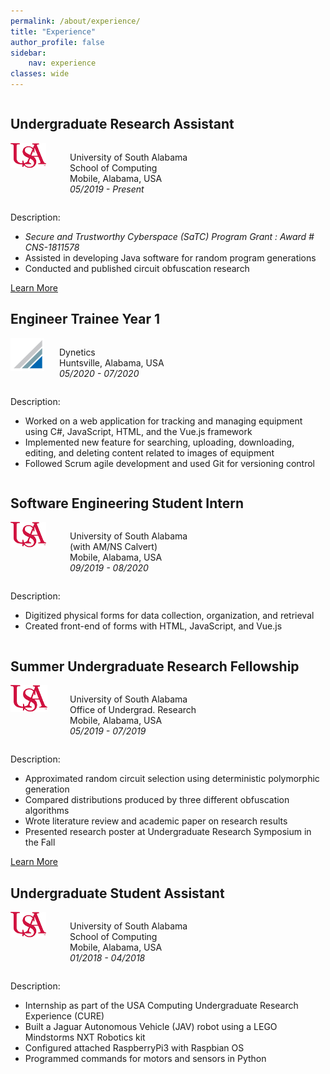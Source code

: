 ```yaml
---
permalink: /about/experience/
title: "Experience"
author_profile: false
sidebar:
    nav: experience
classes: wide
---
```


<div style="float:left; display:inline-block">
    <h2 id="undergraduate-research-assistant">Undergraduate Research Assistant</h2>
    <div style="float:left; display:inline-block">
        <span style="float:left; width: 20%">
            <img src="/assets/images/usa-logo-small.png" alt="USA Logo"/>
        </span>
        <span style="float:right">
            <p style="float:right; display:block">
            University of South Alabama<br>
            School of Computing<br>
            Mobile, Alabama, USA<br>
            <i>05/2019 - Present</i>
            </p>
        </span>
    </div>
    <span style="float:left">
        <p>Description:</p>
        <ul>
            <li><i>Secure and Trustworthy Cyberspace (SaTC) Program Grant : Award # CNS-1811578</i></li>
            <li>Assisted in developing Java software for random program generations</li>
            <li>Conducted and published circuit obfuscation research</li>
        </ul>
        <a href="/portfolio/satc-poster/" class="btn btn--primary btn--small">Learn More</a>
    </span>
</div>

<div style="float:left; display:inline-block">
    <h2 id="engineer-trainee-year-1">Engineer Trainee Year 1</h2>
    <div style="float:left; display:inline-block">
        <span style="float:left; width: 22%">
            <img src="/assets/images/dynetics-logo-small.png" alt="Dynetics Logo"/>
        </span>
        <span style="float:right; width: 78%">
            <p style="float:right; display:block">
            Dynetics<br>
            Huntsville, Alabama, USA<br>
            <i>05/2020 - 07/2020</i>
            </p>
        </span>
    </div>
    <span style="float:left">
        <p>Description:</p>
        <ul>
            <li>Worked on a web application for tracking and managing equipment using C#, JavaScript, HTML, and the Vue.js framework</li>
            <li>Implemented new feature for searching, uploading, downloading, editing, and deleting content related to images of equipment</li>
            <li>Followed Scrum agile development and used Git for versioning control</li>
        </ul>
    </span>
</div>

<div style="float:left; display:inline-block">
    <h2 id="software-engineering-student-intern">Software Engineering Student Intern</h2>
    <div style="float:left; display:inline-block">
        <span style="float:left; width: 20%">
            <img src="/assets/images/usa-logo-small.png" alt="USA Logo"/>
        </span>
        <span style="float:right; width: 80%">
            <p style="float:right; display:block">
            University of South Alabama<br>
            (with AM/NS Calvert)<br>
            Mobile, Alabama, USA<br>
            <i>09/2019 - 08/2020</i>
            </p>
        </span>
    </div>
    <span style="float:left">
        <p>Description:</p>
        <ul>
            <li>Digitized physical forms for data collection, organization, and retrieval</li>
            <li>Created front-end of forms with HTML, JavaScript, and Vue.js</li>
        </ul>
    </span>
</div>

<div style="float:left; display:inline-block">
    <h2 id="summer-undergraduate-research-fellowship">Summer Undergraduate Research Fellowship</h2>
    <div style="float:left; display:inline-block">
        <span style="float:left; width: 20%">
            <img src="/assets/images/usa-logo-small.png" alt="USA Logo"/>
        </span>
        <span style="float:right; width: 80%">
            <p style="float:right; display:block">
            University of South Alabama<br>
            Office of Undergrad. Research<br>
            Mobile, Alabama, USA<br>
            <i>05/2019 - 07/2019</i>
            </p>
        </span>
    </div>
    <span style="float:left">
        <p>Description:</p>
        <ul>
            <li>Approximated random circuit selection using deterministic polymorphic generation</li>
            <li>Compared distributions produced by three different obfuscation algorithms</li>
            <li>Wrote literature review and academic paper on research results</li>
            <li>Presented research poster at Undergraduate Research Symposium in the Fall</li>
        </ul>
        <a href="/portfolio/surf-poster/" class="btn btn--primary btn--small">Learn More</a>
    </span>
</div>

<div style="float:left; display:inline-block">
    <h2 id="undergraduate-student-assistant">Undergraduate Student Assistant</h2>
    <div style="float:left; display:inline-block">
        <span style="float:left; width: 20%">
            <img src="/assets/images/usa-logo-small.png" alt="USA Logo"/>
        </span>
        <span style="float:right; width: 80%">
            <p style="float:right; display:block">
            University of South Alabama<br>
            School of Computing<br>
            Mobile, Alabama, USA<br>
            <i>01/2018 - 04/2018</i>
            </p>
        </span>
    </div>
    <span style="float:left">
        <p>Description:</p>
        <ul>
            <li>Internship as part of the USA Computing Undergraduate Research Experience (CURE)</li>
            <li>Built a Jaguar Autonomous Vehicle (JAV) robot using a LEGO Mindstorms NXT Robotics kit</li>
            <li>Configured attached RaspberryPi3 with Raspbian OS</li>
            <li>Programmed commands for motors and sensors in Python</li>
        </ul>
    </span>
</div>